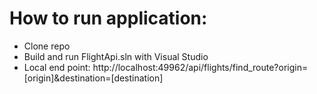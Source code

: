 # How to run application:

- Clone repo
- Build and run FlightApi.sln with Visual Studio
- Local end point: http://localhost:49962/api/flights/find_route?origin=[origin]&destination=[destination]